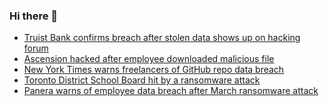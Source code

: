 ### Hi there 👋

<!--START_SECTION:feed-->
* [Truist Bank confirms breach after stolen data shows up on hacking forum](https://www.bleepingcomputer.com/news/security/truist-bank-confirms-data-breach-after-stolen-data-shows-up-on-hacking-forum/)
* [Ascension hacked after employee downloaded malicious file](https://www.bleepingcomputer.com/news/security/ascension-hacked-after-employee-downloaded-malicious-file/)
* [New York Times warns freelancers of GitHub repo data breach](https://www.bleepingcomputer.com/news/security/new-york-times-warns-freelancers-of-github-repo-data-breach/)
* [Toronto District School Board hit by a ransomware attack](https://www.bleepingcomputer.com/news/security/toronto-district-school-board-hit-by-a-ransomware-attack/)
* [Panera warns of employee data breach after March ransomware attack](https://www.bleepingcomputer.com/news/security/panera-warns-of-employee-data-breach-after-march-ransomware-attack/)
<!--END_SECTION:feed-->

<!--
**frankenk/frankenk** is a ✨ _special_ ✨ repository because its `README.md` (this file) appears on your GitHub profile.

Here are some ideas to get you started:

- 🔭 I’m currently working on ...
- 🌱 I’m currently learning ...
- 👯 I’m looking to collaborate on ...
- 🤔 I’m looking for help with ...
- 💬 Ask me about ...
- 📫 How to reach me: ...
- 😄 Pronouns: ...
- ⚡ Fun fact: ...
-->



